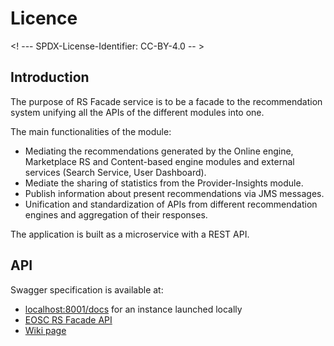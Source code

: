 # Licence

<! --- SPDX-License-Identifier: CC-BY-4.0  -- >

## Introduction

The purpose of RS Facade service  is to be a facade to the recommendation system unifying all the APIs of the different modules into one.

The main functionalities of the module:
* Mediating the recommendations generated by the Online engine, Marketplace RS and Content-based engine modules and external services (Search Service, User Dashboard).
* Mediate the sharing of statistics from the Provider-Insights module.
* Publish information about present recommendations via JMS messages.
* Unification and standardization of APIs from different recommendation engines and aggregation of their responses.

The application is built as a microservice with a REST API.

## API
Swagger specification is available at: 
* [localhost:8001/docs](http://localhost:8001/docs) for an instance launched locally 
* [EOSC RS Facade API](swagger.json)
* [Wiki page](https://wiki.eoscfuture.eu/display/EOSCF/RS+facade)